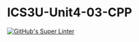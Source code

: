 # ICS3U-Unit4-03-CPP
[![GitHub's Super Linter](https://github.com/Yiyun-Qin/ICS3U-Unit4-03-CPP/workflows/GitHub's%20Super%20Linter/badge.svg)](https://github.com/Yiyun-Qin/ICS3U-Unit4-03-CPP/actions)
